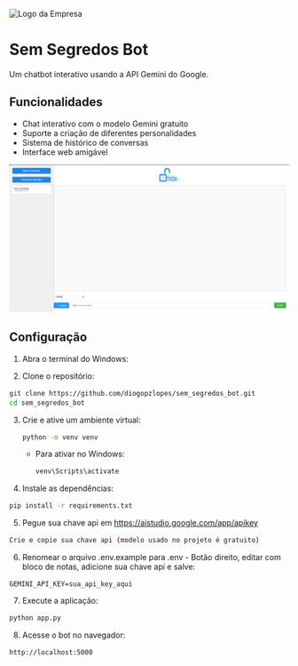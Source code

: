 ![Logo da Empresa](static/site1.png)

# Sem Segredos Bot

Um chatbot interativo usando a API Gemini do Google.

## Funcionalidades

- Chat interativo com o modelo Gemini gratuito
- Suporte a criação de diferentes personalidades
- Sistema de histórico de conversas
- Interface web amigável

<img src="static/screenshot.jpg" alt="Screenshot do Projeto" width="800"/>

## Configuração

1. Abra o terminal do Windows:

2. Clone o repositório:
  ```bash
  git clone https://github.com/diogopzlopes/sem_segredos_bot.git
  cd sem_segredos_bot
  ```

3. Crie e ative um ambiente virtual:
   ```bash
   python -m venv venv
   ```

   - Para ativar no Windows:
     ```bash
     venv\Scripts\activate
     ```

4. Instale as dependências:
```bash
pip install -r requirements.txt
```

5. Pegue sua chave api em https://aistudio.google.com/app/apikey
```bash
Crie e copie sua chave api (modelo usado no projeto é gratuito)
```

6. Renomear o arquivo .env.example para .env - Botão direito, editar com bloco de notas, adicione sua chave api e salve:
```
GEMINI_API_KEY=sua_api_key_aqui
```

7. Execute a aplicação:
```bash
python app.py
```

8. Acesse o bot no navegador:
```
http://localhost:5000
```

